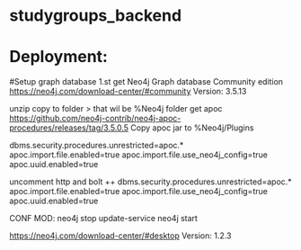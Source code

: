 # studygroups_backend
# Deployment:

#Setup graph database
1.st get Neo4j Graph database Community edition
https://neo4j.com/download-center/#community
Version: 3.5.13

unzip 
copy to folder > that wil be %Neo4j folder
get apoc 
https://github.com/neo4j-contrib/neo4j-apoc-procedures/releases/tag/3.5.0.5
Copy apoc jar to 
%Neo4j/Plugins


dbms.security.procedures.unrestricted=apoc.*
apoc.import.file.enabled=true
apoc.import.file.use_neo4j_config=true
apoc.uuid.enabled=true


uncomment http and bolt
++
dbms.security.procedures.unrestricted=apoc.*
apoc.import.file.enabled=true
apoc.import.file.use_neo4j_config=true
apoc.uuid.enabled=true

CONF MOD: neo4j stop
update-service
neo4j start




https://neo4j.com/download-center/#desktop
Version: 1.2.3


